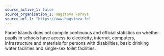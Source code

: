 ```yaml
---
source_active_1: false
source_organisation_1: Hagstova Føroya
source_url_1: "https://www.hagstova.fo"
---
```

Faroe Islands does not compile continuous and official statistics on whether pupils in schools have access to electricity, internet, computers, infrastructure and materials for persons with disabilities, basic drinking water facilities and single-sex toilet facilities.
